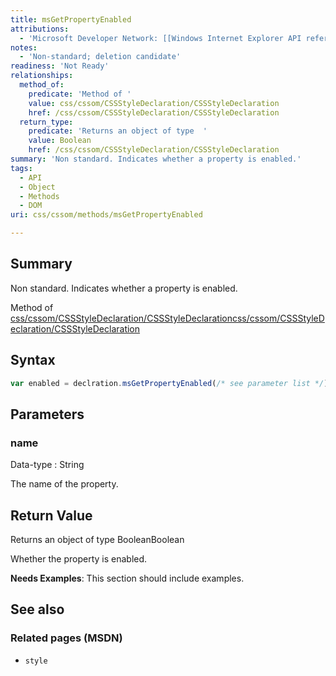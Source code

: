 ```yaml
---
title: msGetPropertyEnabled
attributions:
  - 'Microsoft Developer Network: [[Windows Internet Explorer API reference](http://msdn.microsoft.com/en-us/library/ie/hh828809%28v=vs.85%29.aspx) Article]'
notes:
  - 'Non-standard; deletion candidate'
readiness: 'Not Ready'
relationships:
  method_of:
    predicate: 'Method of '
    value: css/cssom/CSSStyleDeclaration/CSSStyleDeclaration
    href: /css/cssom/CSSStyleDeclaration/CSSStyleDeclaration
  return_type:
    predicate: 'Returns an object of type  '
    value: Boolean
    href: /css/cssom/CSSStyleDeclaration/CSSStyleDeclaration
summary: 'Non standard. Indicates whether a property is enabled.'
tags:
  - API
  - Object
  - Methods
  - DOM
uri: css/cssom/methods/msGetPropertyEnabled

---
```

## Summary

Non standard. Indicates whether a property is enabled.

Method of [css/cssom/CSSStyleDeclaration/CSSStyleDeclaration](/css/cssom/CSSStyleDeclaration/CSSStyleDeclaration)[css/cssom/CSSStyleDeclaration/CSSStyleDeclaration](/css/cssom/CSSStyleDeclaration/CSSStyleDeclaration)

## Syntax

``` js
var enabled = declration.msGetPropertyEnabled(/* see parameter list */);
```

## Parameters

### name

 Data-type
:   String

 The name of the property.

## Return Value

Returns an object of type BooleanBoolean

Whether the property is enabled.

**Needs Examples**: This section should include examples.

## See also

### Related pages (MSDN)

-   `style`
